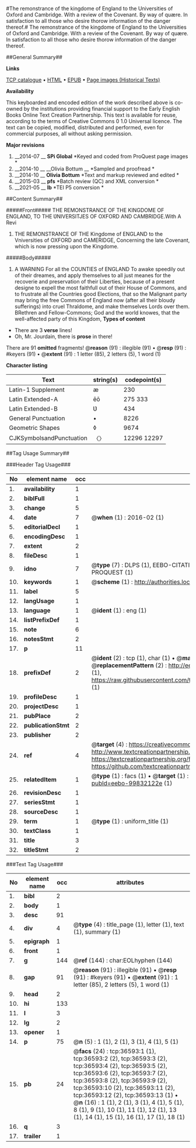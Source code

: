 #The remonstrance of the kingdome of England to the Universities of Oxford and Cambridge. With a review of the Covenant. By way of quære. In satisfaction to all those who desire thorow information of the danger thereof.#
The remonstrance of the kingdome of England to the Universities of Oxford and Cambridge. With a review of the Covenant. By way of quære. In satisfaction to all those who desire thorow information of the danger thereof.

##General Summary##

**Links**

[TCP catalogue](http://www.ota.ox.ac.uk/tcp/)  • 
[HTML](http://tei.it.ox.ac.uk/tcp/Texts-HTML/free/A56/A56992.html)  • 
[EPUB](http://tei.it.ox.ac.uk/tcp/Texts-EPUB/free/A56/A56992.epub) • 
[Page images (Historical Texts)](https://historicaltexts.jisc.ac.uk/eebo-99832122e)

**Availability**

This keyboarded and encoded edition of the work described above is co-owned by the
    institutions providing financial support to the Early English Books Online Text Creation
    Partnership. This text is available for reuse, according to the terms of  Creative Commons 0 1.0 Universal
    licence. The text can be copied, modified, distributed and performed, even for commercial
    purposes, all without asking permission.

**Major revisions**

1. __2014-07 __ __SPi Global__ *Keyed and coded from ProQuest page images *
1. __2014-10 __ __Olivia Bottum __ *Sampled and proofread *
1. __2014-10 __ __Olivia Bottum__ *Text and markup reviewed and edited *
1. __2015-03 __ __pfs__ *Batch review (QC) and XML conversion *
1. __2021-05 __ __lb__ *TEI P5 conversion *

##Content Summary##

#####Front#####
THE REMONSTRANCE OF THE KINGDOME OF ENGLAND, TO THE ƲNIVERSITJES OF OXFORD AND CAMBRIDGE.With A Revi
1. THE REMONSTRANCE OF THE Kingdome of ENGLAND to the Vniversities of OXFORD and CAMERIDGE, Concerning the late Covenant, which is now pressing upon the Kingdome.

#####Body#####

1. A WARNING For all the COUNTIES of ENGLAND To awake speedily out of their dreames, and apply themselves to all just meanes for the recoverie and preservation of their Liberties, because of a present designe to expell the most faithfull out of their House of Commons, and to frustrate all the Countries good Elections, that so the Malignant party may bring the free Commons of England now (after all their bloudy sufferings) into cruel Thraldome, and make themselves Lords over them.
BRethren and Fellow-Commons; God and the world knowes, that the well-affected party of this Kingdom,
**Types of content**

  * There are 3 **verse** lines!
  * Oh, Mr. Jourdain, there is **prose** in there!

There are 91 **omitted** fragments! 
 @__reason__ (91) : illegible (91)  •  @__resp__ (91) : #keyers (91)  •  @__extent__ (91) : 1 letter (85), 2 letters (5), 1 word (1)

**Character listing**


|Text|string(s)|codepoint(s)|
|---|---|---|
|Latin-1 Supplement|æ|230|
|Latin Extended-A|ēō|275 333|
|Latin Extended-B|Ʋ|434|
|General Punctuation|•|8226|
|Geometric Shapes|◊|9674|
|CJKSymbolsandPunctuation|〈〉|12296 12297|

##Tag Usage Summary##

###Header Tag Usage###

|No|element name|occ|attributes|
|---|---|---|---|
|1.|__availability__|1||
|2.|__biblFull__|1||
|3.|__change__|5||
|4.|__date__|7| @__when__ (1) : 2016-02 (1)|
|5.|__editorialDecl__|1||
|6.|__encodingDesc__|1||
|7.|__extent__|2||
|8.|__fileDesc__|1||
|9.|__idno__|7| @__type__ (7) : DLPS (1), EEBO-CITATION (1), VID (1), EEBO-PROQUEST (1), STC (2), PROQUEST (1)|
|10.|__keywords__|1| @__scheme__ (1) : http://authorities.loc.gov/ (1)|
|11.|__label__|5||
|12.|__langUsage__|1||
|13.|__language__|1| @__ident__ (1) : eng (1)|
|14.|__listPrefixDef__|1||
|15.|__note__|6||
|16.|__notesStmt__|2||
|17.|__p__|11||
|18.|__prefixDef__|2| @__ident__ (2) : tcp (1), char (1)  •  @__matchPattern__ (2) : ([0-9\-]+):([0-9IVX]+) (1), (.+) (1)  •  @__replacementPattern__ (2) : http://eebo.chadwyck.com/downloadtiff?vid=$1&page=$2 (1), https://raw.githubusercontent.com/textcreationpartnership/Texts/master/tcpchars.xml#$1 (1)|
|19.|__profileDesc__|1||
|20.|__projectDesc__|1||
|21.|__pubPlace__|2||
|22.|__publicationStmt__|2||
|23.|__publisher__|2||
|24.|__ref__|4| @__target__ (4) : https://creativecommons.org/publicdomain/zero/1.0/ (1), http://www.textcreationpartnership.org/docs/. (1), https://textcreationpartnership.org/faq/#faq05 (1), https://github.com/textcreationpartnership (1)|
|25.|__relatedItem__|1| @__type__ (1) : facs (1)  •  @__target__ (1) : https://data.historicaltexts.jisc.ac.uk/view?pubId=eebo-99832122e (1)|
|26.|__revisionDesc__|1||
|27.|__seriesStmt__|1||
|28.|__sourceDesc__|1||
|29.|__term__|1| @__type__ (1) : uniform_title (1)|
|30.|__textClass__|1||
|31.|__title__|3||
|32.|__titleStmt__|2||


###Text Tag Usage###

|No|element name|occ|attributes|
|---|---|---|---|
|1.|__bibl__|2||
|2.|__body__|1||
|3.|__desc__|91||
|4.|__div__|4| @__type__ (4) : title_page (1), letter (1), text (1), summary (1)|
|5.|__epigraph__|1||
|6.|__front__|1||
|7.|__g__|144| @__ref__ (144) : char:EOLhyphen (144)|
|8.|__gap__|91| @__reason__ (91) : illegible (91)  •  @__resp__ (91) : #keyers (91)  •  @__extent__ (91) : 1 letter (85), 2 letters (5), 1 word (1)|
|9.|__head__|2||
|10.|__hi__|133||
|11.|__l__|3||
|12.|__lg__|2||
|13.|__opener__|1||
|14.|__p__|75| @__n__ (5) : 1 (1), 2 (1), 3 (1), 4 (1), 5 (1)|
|15.|__pb__|24| @__facs__ (24) : tcp:36593:1 (1), tcp:36593:2 (2), tcp:36593:3 (2), tcp:36593:4 (2), tcp:36593:5 (2), tcp:36593:6 (2), tcp:36593:7 (2), tcp:36593:8 (2), tcp:36593:9 (2), tcp:36593:10 (2), tcp:36593:11 (2), tcp:36593:12 (2), tcp:36593:13 (1)  •  @__n__ (16) : 1 (1), 2 (1), 3 (1), 4 (1), 5 (1), 8 (1), 9 (1), 10 (1), 11 (1), 12 (1), 13 (1), 14 (1), 15 (1), 16 (1), 17 (1), 18 (1)|
|16.|__q__|3||
|17.|__trailer__|1||
